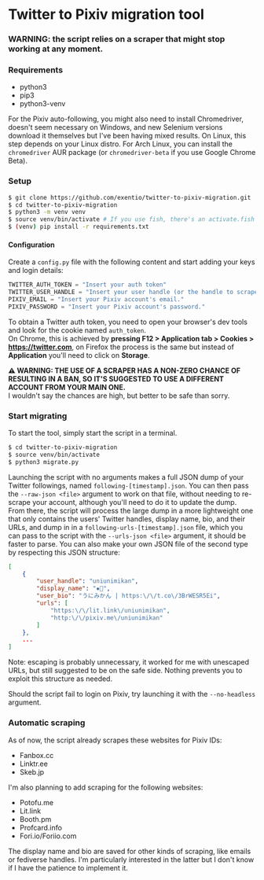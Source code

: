 # Twitter to Pixiv migration tool

### WARNING: the script relies on a scraper that might stop working at any moment.

### Requirements
* python3
* pip3
* python3-venv

For the Pixiv auto-following, you might also need to install Chromedriver,
doesn't seem necessary on Windows, and new Selenium versions download it
themselves but I've been having mixed results. On Linux, this step depends on
your Linux distro. For Arch Linux, you can install the `chromedriver` AUR
package (or `chromedriver-beta` if you use Google Chrome Beta).  

### Setup
```bash
$ git clone https://github.com/exentio/twitter-to-pixiv-migration.git
$ cd twitter-to-pixiv-migration
$ python3 -m venv venv
$ source venv/bin/activate # If you use fish, there's an activate.fish file too
$ (venv) pip install -r requirements.txt
```

#### Configuration
Create a `config.py` file with the following content and start adding your
keys and login details:

```python
TWITTER_AUTH_TOKEN = "Insert your auth token"
TWITTER_USER_HANDLE = "Insert your user handle (or the handle to scrape) without the @."
PIXIV_EMAIL = "Insert your Pixiv account's email."
PIXIV_PASSWORD = "Insert your Pixiv account's password."

```

To obtain a Twitter auth token, you need to open your browser's dev tools and
look for the cookie named `auth_token`.  
On Chrome, this is achieved by **pressing F12 > Application tab > Cookies >
https://twitter.com**, on Firefox the process is the same but instead of
**Application** you'll need to click on **Storage**.  

**⚠️ WARNING: THE USE OF A SCRAPER HAS A NON-ZERO CHANCE OF RESULTING IN A BAN,
SO IT'S SUGGESTED TO USE A DIFFERENT ACCOUNT FROM YOUR MAIN ONE.**  
I wouldn't say the chances are high, but better to be safe than sorry.

### Start migrating
To start the tool, simply start the script in a terminal.

```bash
$ cd twitter-to-pixiv-migration
$ source venv/bin/activate
$ python3 migrate.py
```

Launching the script with no arguments makes a full JSON dump of your Twitter
followings, named `following-[timestamp].json`. You can then pass the `--raw-json <file>`
argument to work on that file, without needing to re-scrape your account,
although you'll need to do it to update the dump.  
From there, the script will process the large dump in a more lightweight one
that only contains the users' Twitter handles, display name, bio, and their
URLs, and dump in in a `following-urls-[timestamp].json` file, which you can
pass to the script with the `--urls-json <file>` argument, it should be faster
to parse. You can also make your own JSON file of the second type by respecting
this JSON structure:  
```json
[
    {
        "user_handle": "uniunimikan",
        "display_name": "✹🍊",
        "user_bio": "うにみかん | https:\/\/t.co\/3BrWESR5Ei",
        "urls": [
            "https:\/\/lit.link\/uniunimikan",
            "http:\/\/pixiv.me\/uniunimikan"
        ]
    },
    ...
]
```
Note: escaping is probably unnecessary, it worked for me with unescaped URLs,
but still suggested to be on the safe side. Nothing prevents you to exploit
this structure as needed.  

Should the script fail to login on Pixiv, try launching it with the
`--no-headless` argument.

### Automatic scraping
As of now, the script already scrapes these websites for Pixiv IDs:  
+ Fanbox.cc
+ Linktr.ee
+ Skeb.jp  

I'm also planning to add scraping for the following websites:  
+ Potofu.me
+ Lit.link
+ Booth.pm
+ Profcard.info
+ Fori.io/Foriio.com

The display name and bio are saved for other kinds of scraping, like emails or
fediverse handles. I'm particularly interested in the latter but I don't know
if I have the patience to implement it.